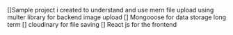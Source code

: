 []Sample project i created to understand and use mern file upload using multer library for backend image upload
[] Mongooose for data storage long term
[] cloudinary for file saving
[] React js for the frontend